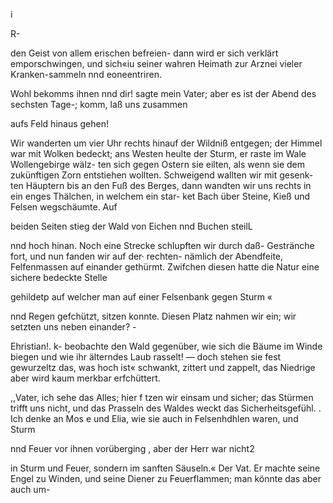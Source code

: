 i

R-

den Geist von allem erischen befreien- dann wird er sich
verklärt emporschwingen, und sich«iu seiner wahren Heimath
zur Arznei vieler Kranken-sammeln nnd eoneentriren.

Wohl bekomms ihnen nnd dir! sagte mein Vater; aber es
ist der Abend des sechsten Tage-; komm, laß uns zusammen

aufs Feld hinaus gehen!

Wir wanderten um vier Uhr rechts hinauf der Wildniß
entgegen; der Himmel war mit Wolken bedeckt; ans Westen
heulte der Sturm, er raste im Wale Wollengebirge wälz-
ten sich gegen Ostern sie eilten, als wenn sie dem zukünftigen
Zorn entstiehen wollten. Schweigend wallten wir mit gesenk-
ten Häuptern bis an den Fuß des Berges, dann wandten
wir uns rechts in ein enges Thälchen, in welchem ein star-
ket Bach über Steine, Kieß und Felsen wegschäumte. Auf

beiden Seiten stieg der Wald von Eichen nnd Buchen steilL

nnd hoch hinan. Noch eine Strecke schlupften wir durch
daß- Gestränche fort, und nun fanden wir auf der· rechten-
nämlich der Abendfeite, Felfenmassen auf einander gethürmt.
Zwifchen diesen hatte die Natur eine sichere bedeckte Stelle

gehildetp auf welcher man auf einer Felsenbank gegen Sturm «

nnd Regen gefchützt, sitzen konnte. Diesen Platz nahmen
wir ein; wir setzten uns neben einander? -

Ehristian!. k- beobachte den Wald gegenüber, wie sich
die Bäume im Winde biegen und wie ihr älterndes Laub
rasselt! — doch stehen sie fest gewurzeltz das, was hoch ist«
schwankt, zittert und zappelt, das Niedrige aber wird kaum
merkbar erfchüttert.

,,Vater, ich sehe das Alles; hier f tzen wir einsam und
sicher; das Stürmen trifft uns nicht, und das Prasseln des
Waldes weckt das Sicherheitsgefühl. . Ich denke an Mos e
und Elia, wie sie auch in Felsenhdhlen waren, und Sturm

nnd Feuer vor ihnen vorüberging , aber der Herr war nicht2

in Sturm und Feuer, sondern im sanften Säuseln.«
Der Vat. Er machte seine Engel zu Winden, und seine
Diener zu Feuerflammen; man könnte das aber auch um-

